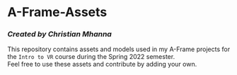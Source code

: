 # **A-Frame-Assets**

### *Created by Christian Mhanna*

This repository contains assets and models used in my A-Frame projects for the `Intro to VR` course during the Spring 2022 semester.  
Feel free to use these assets and contribute by adding your own.
